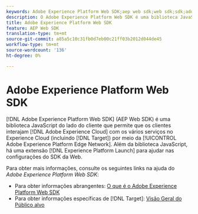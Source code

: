 ```yaml
---
keywords: Adobe Experience Platform Web SDK;aep web sdk;web sdk;sdk;adobe experience cloud;platform edge network;adobe experience platform edge network;edge network;aep edge network
description: O Adobe Experience Platform Web SDK é uma biblioteca JavaScript do lado do cliente que permite que os clientes da Adobe Experience Cloud interajam com os vários serviços na Experience Cloud através da Adobe Experience Platform Edge Network.
title: Adobe Experience Platform Web SDK
feature: AEP Web SDK
translation-type: tm+mt
source-git-commit: a85a5c10c31fb0d7eb00c21ff03b2012d044de45
workflow-type: tm+mt
source-wordcount: '136'
ht-degree: 0%

---
```



# Adobe Experience Platform Web SDK

[!DNL Adobe Experience Platform Web SDK] (AEP Web SDK) é uma biblioteca JavaScript do lado do cliente que permite que os clientes interajam  [!DNL Adobe Experience Cloud] com os vários serviços no Experience Cloud (incluindo  [!DNL Target]) por meio da  [!UICONTROL Adobe Experience Platform Edge Network]. Além da biblioteca JavaScript, há uma extensão [!DNL Experience Platform Launch] para ajudar nas configurações do SDK da Web.

Para obter mais informações, consulte os seguintes links na ajuda do *Adobe Experience Platform Web SDK*:

* Para obter informações abrangentes: [O que é o Adobe Experience Platform Web SDK](https://experienceleague.adobe.com/docs/experience-platform/edge/home.html)
* Para obter informações específicas de [!DNL Target]: [Visão Geral do Público alvo](https://experienceleague.adobe.com/docs/experience-platform/edge/personalization/adobe-target/target-overview.html)
